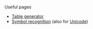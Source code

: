 Useful pages

* [Table generator](https://www.tablesgenerator.com/)
* [Symbol recognition](https://detexify.kirelabs.org/classify.html) (also for [Unicode](https://shapecatcher.com/))
